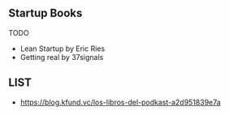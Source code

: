Startup Books
-------------

TODO

* Lean Startup by Eric Ries
* Getting real by 37signals




LIST
----

* https://blog.kfund.vc/los-libros-del-podkast-a2d951839e7a
